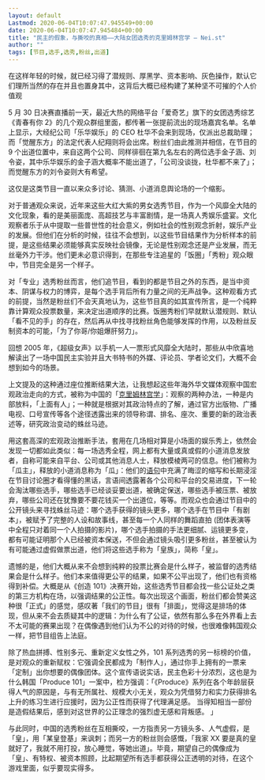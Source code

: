 ```yaml
---
layout: default
Lastmod: 2020-06-04T10:07:47.945549+00:00
date: 2020-06-04T10:07:47.945484+00:00
title: "民主的假象，与撕咬的真相——大陆女团选秀的克里姆林宫学 – Nei.st"
author: ""
tags: [节目,选手,选秀,粉丝,出道]
---
```


在这样年轻的时候，就已经习得了潜规则、厚黑学、资本影响、灰色操作，默认它们理所当然的存在并且也置身其中，这背后大概已经构建了某种坚不可摧的个人价值观

5 月 30 日决赛直播前一天，最近大热的网络平台「爱奇艺」旗下的女团选秀综艺《青春有你 2》的几个观众群组里面，都传著一张提前流出的现场嘉宾名单。名单上显示，大经纪公司「乐华娱乐」的 CEO 杜华不会来到现场，仅派出总裁助理；而「觉醒东方」的法定代表人纪翔则将会出席。粉丝们由此推测并相信，在节目的 9 个出道位置中，来自这两个公司、同样徘徊在第九名左右的两位选手金子涵、刘令姿，其中乐华娱乐的金子涵大概率不能出道了，「公司没谈拢，杜华都不来了」；而觉醒东方的刘令姿则大有希望。

这仅是这类节目一直以来众多讨论、猜测、小道消息舆论场的一个缩影。

对于普通观众来说，近年来这些大红大紫的男女选秀节目，作为一个风靡全大陆的文化现象，看的是美丽面庞、高超技艺与丰富剧情，是一场真人秀娱乐盛宴。文化观察者乐于从中提取一些普世性的社会意义，例如社会的性别观念折射，娱乐产业的发展。但他们在分析的时候，往往不会想到，以这些节目结果作为分析样本的前提，是这些结果必须能够真实反映社会镜像，无论是性别观念还是产业发展，而无丝毫外力干涉。他们更未必意识得到，在那些专注追星的「饭圈」「秀粉」观众眼中，节目完全是另一个样子。

对「专业」选秀粉丝而言，他们追节目，看到的都是节目之外的东西，是当中资本、阴谋与权力的博弈，是每个选手背后所有力量之间的无声战争。这种观看方式的前提，当然是粉丝们不会天真地认为，这些节目真的如其宣传所言，是一个纯粹靠计算观众投票数量，来决定出道顺序的比赛。饭圈秀粉们早就默认潜规则、默认「看不见的手」的存在，然后再从中找寻找粉丝角色能够发挥的作用，以及粉丝反制资本的可能，「为了你哥/你姐爆肝努力」。

回想 2005 年，《超级女声》以手机一人一票形式风靡全大陆时，那些从中欣喜地解读出了一场中国民主实验并且大书特书的外媒、评论员、学者论文们，大概不会想到如今的场景。

上文提及的这种通过座位推断结果大法，让我想起这些年海外华文媒体观察中国宏观政治走向的方式，被称为中国的「[克里姆林宫学](https://theinitium.com/article/20160302-notes-political-opinion/)」：观察的两种办法，一种是内部放料，「上面有人」；一种就是根据对其政治特点的了解，通过官方出版物、广播电视、口号宣传等各个途径透露出来的领导称谓、排名、座次、重要的新的政治表述等，研究政治变动的蛛丝马迹。

用这套高深的宏观政治推断手法，套用在几场相对算是小场面的娱乐秀上，依然会发现一切都如此类似：每一场选秀全程，网上都有大量或真或假的小道消息发放者，自称可能来自平台、公司或其他消息人士，释放模棱两可的信息。他们被称为「瓜主」，释放的小道消息称为「瓜」：他们的[语句](https://www.douban.com/group/topic/178086661/)中充满了晦涩的缩写和长期浸淫在节目讨论圈才看得懂的黑话，言语间透露著各个公司和平台的交易进度，下一轮会淘汰哪些选手，哪些选手已经谈妥要出道，被确定保送，哪些选手被压票、被放弃，哪些公司还在犹豫要不要花钱买一个出道位，等等。而观众也会通过节目中的公开镜头来寻找蛛丝马迹：哪个选手获得的镜头更多，哪个选手在节目中「有剧本」，被赋予了完整的人设和故事线，甚至每一个人同样的舞蹈直拍 (团体表演等中全程只对着同一个人拍摄的影片)，哪个选手拍摄的手法更细腻、运镜更多变，都有可能证明那个人已经被资本保送，不但会通过镜头吸引更多粉丝，甚至被认为有可能通过虚假做票出道，他们将这些选手称为「皇族」，简称「皇」。

遗憾的是，他们大概从来不会想到纯粹的投票比赛会是什么样子，被监督的选秀结果会是什么样子。他们本来值得更公平的结果，如果不公平出现了，他们也有资格得到补偿。大概是从《创造 101》决赛开始，这些选秀节目都会找一些公证处之类的第三方机构在场，以强调结果的公正性。每次出现这个画面，粉丝们都会赞美这种很「正式」的感觉，感叹著「我们的节目」很有「排面」，觉得这是排场的体现，但从来不会去质疑其中的逻辑：为什么有了公证，依然有那么多在外界看上去不太可能的赛果出现？在偶像遇到他们认为不公的对待的时候，也很难像韩国观众一样，把节目组告上法庭。

除了热血拼搏、性别多元、重新定义女性之外，101 系列选秀的另一标榜的价值，是对观众的重新赋权：它强调全民都成为「制作人」，通过你手上拥有的一票来「定制」出你想要的偶像团体。这个宣传语说实话，民主色彩十分浓烈，这也是为什么韩国「Produce 101」一案中，检方强调：「《Produce》系列在各个年龄层获得人气的原因是，与有无所属社、规模大小无关，观众为凭借努力和实力获得排名上升的练习生进行应援时，因为公正性而获得了代理满足感。 当得知相当一部份是造假结果后，感到对这世界的公正理念的强烈虚无感和背叛感。 」

与此同时，中国的选秀粉丝在互相撕咬，一方指责另一方镜头多、人气虚假，是「皇」，用「某皇登基」来讽刺；而另一方的粉丝则会感慨，「我家 XX 要是真的皇就好了，我就不用打投，放心睡觉，等她出道」。毕竟，期望自己的偶像成为「皇」、有特权、被资本照顾，比起期望所有选手都获得公正透明的对待，在这个游戏里面，似乎要现实得多。

